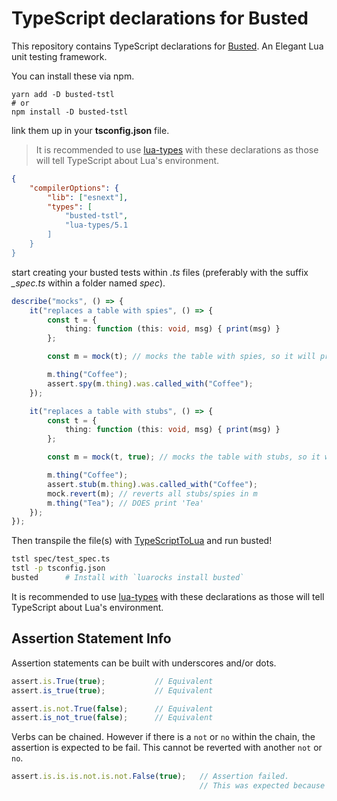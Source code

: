 # TypeScript declarations for Busted

This repository contains TypeScript declarations for [Busted](https://olivinelabs.com/busted/). An Elegant Lua unit testing framework.

You can install these via npm.

```
yarn add -D busted-tstl
# or
npm install -D busted-tstl
```

link them up in your **tsconfig.json** file.

> It is recommended to use [lua-types](https://github.com/ark120202/lua-types) with these declarations as those will tell TypeScript about Lua's environment.

```json
{
    "compilerOptions": {
        "lib": ["esnext"],
        "types": [
            "busted-tstl",
            "lua-types/5.1
        ]
    }
}
```

start creating your busted tests within _.ts_ files (preferably with the suffix _\_spec.ts_ within a folder named _spec_).

```ts
describe("mocks", () => {
    it("replaces a table with spies", () => {
        const t = {
            thing: function (this: void, msg) { print(msg) }
        };

        const m = mock(t); // mocks the table with spies, so it will print

        m.thing("Coffee");
        assert.spy(m.thing).was.called_with("Coffee");
    });

    it("replaces a table with stubs", () => {
        const t = {
            thing: function (this: void, msg) { print(msg) }
        };

        const m = mock(t, true); // mocks the table with stubs, so it will not print

        m.thing("Coffee");
        assert.stub(m.thing).was.called_with("Coffee");
        mock.revert(m); // reverts all stubs/spies in m
        m.thing("Tea"); // DOES print 'Tea'
    });
});
```

Then transpile the file(s) with [TypeScriptToLua](https://github.com/TypeScriptToLua/TypeScriptToLua) and run busted!

```sh
tstl spec/test_spec.ts
tstl -p tsconfig.json
busted      # Install with `luarocks install busted`
```

It is recommended to use [lua-types](https://github.com/ark120202/lua-types) with these declarations as those will tell TypeScript about Lua's environment.

## Assertion Statement Info

Assertion statements can be built with underscores and/or dots.

```ts
assert.is.True(true);           // Equivalent
assert.is_true(true);           // Equivalent

assert.is.not.True(false);      // Equivalent
assert.is_not_true(false);      // Equivalent
```

Verbs can be chained. However if there is a `not` or `no` within the chain, the assertion is expected to be fail. This cannot be reverted with another `not` or `no`.

```ts
assert.is.is.is.not.is.not.False(true);   // Assertion failed.
                                          // This was expected because of `not`
```
